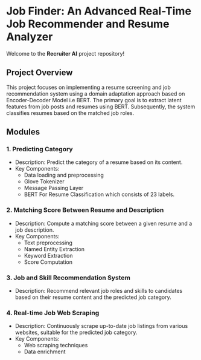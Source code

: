 # Job Finder: An Advanced Real-Time Job Recommender and Resume Analyzer

Welcome to the **Recruiter AI** project repository!

## Project Overview

This project focuses on implementing a resume screening and job recommendation system using a domain adaptation approach based on Encoder-Decoder Model i.e BERT. The primary goal is to extract latent features from job posts and resumes using BERT. Subsequently, the system classifies resumes based on the matched job roles.

## Modules

### 1. Predicting Category

- Description: Predict the category of a resume based on its content.
- Key Components:
  - Data loading and preprocessing
  - Glove Tokenizer
  - Message Passing Layer
  - BERT For Resume Classification which consists of 23 labels.

### 2. Matching Score Between Resume and Description

- Description: Compute a matching score between a given resume and a job description.
- Key Components:
  - Text preprocessing
  - Named Entity Extraction
  - Keyword Extraction
  - Score Computation

### 3. Job and Skill Recommendation System

- Description: Recommend relevant job roles and skills to candidates based on their resume content and the predicted job category.

### 4. Real-time Job Web Scraping

- Description: Continuously scrape up-to-date job listings from various websites, suitable for the predicted job category.
- Key Components:
  - Web scraping techniques
  - Data enrichment
